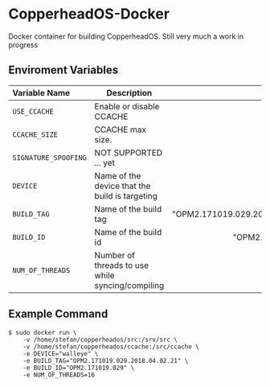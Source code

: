 # CopperheadOS-Docker
Docker container for building CopperheadOS. Still very much a work in progress

## Enviroment Variables
| Variable Name        | Description                                       |                     Default Value  |
|:---------------------|---------------------------------------------------|-----------------------------------:|
| `USE_CCACHE`         | Enable or disable CCACHE                          |                                  1 |
| `CCACHE_SIZE`        | CCACHE max size.                                  |                                50G |
| `SIGNATURE_SPOOFING` | NOT SUPPORTED ... yet                             |                                 no |
| `DEVICE`             | Name of the device that the build is targeting    |                          "walleye" |
| `BUILD_TAG`          | Name of the build tag                             |    "OPM2.171019.029.2018.04.02.21" |
| `BUILD_ID`           | Name of the build id                              |                  "OPM2.171019.029" |
| `NUM_OF_THREADS`     | Number of threads to use while syncing/compiling  |                                  8 |

## Example Command
```
$ sudo docker run \
    -v /home/stefan/copperheados/src:/srv/src \
    -v /home/stefan/copperheados/ccache:/src/ccache \
    -e DEVICE="walleye" \
    -e BUILD_TAG="OPM2.171019.029.2018.04.02.21" \
    -e BUILD_ID="OPM2.171019.029" \
    -e NUM_OF_THREADS=16
```

